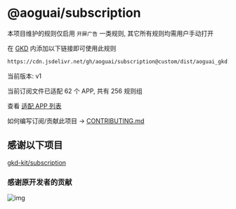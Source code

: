 # @aoguai/subscription

本项目维护的规则仅启用 `开屏广告` 一类规则, 其它所有规则均需用户手动打开

在 [GKD](https://github.com/gkd-kit/gkd) 内添加以下链接即可使用此规则

```txt
https://cdn.jsdelivr.net/gh/aoguai/subscription@custom/dist/aoguai_gkd.json5
```

当前版本: v1

当前订阅文件已适配 62 个 APP, 共有 256 规则组

查看 [适配 APP 列表](./AppList.md)

如何编写订阅/贡献此项目 -> [CONTRIBUTING.md](./CONTRIBUTING.md)

## 感谢以下项目

[gkd-kit/subscription](https://github.com/gkd-kit/subscription)

### 感谢原开发者的贡献

![img](https://contrib.rocks/image?repo=gkd-kit/subscription&_v=1)
